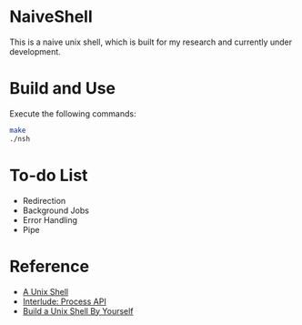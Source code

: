 # NaiveShell
This is a naive unix shell, which is built for my research and currently under development.

# Build and Use
Execute the following commands:
```bash
make
./nsh
```

# To-do List
+ Redirection
+ Background Jobs
+ Error Handling
+ Pipe

# Reference
+ [A Unix Shell](http://ybwu.org/ecnu-oslabs/projects/myshell/docs/shell.html)
+ [Interlude: Process API](https://pages.cs.wisc.edu/~remzi/OSTEP/cpu-api.pdf)
+ [Build a Unix Shell By Yourself](https://www.jxtxzzw.com/archives/3717)